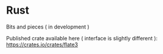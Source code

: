 # Rust
Bits and pieces ( in development )

Published crate available here ( interface is slightly different ):
https://crates.io/crates/flate3
